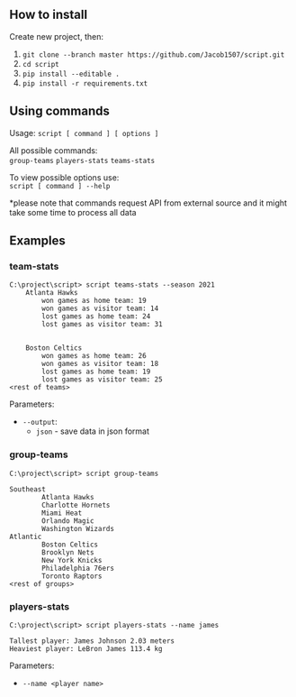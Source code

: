## How to install
Create new project, then:
1. `git clone --branch master https://github.com/Jacob1507/script.git`
2. `cd script`
3. `pip install --editable .`
4. `pip install -r requirements.txt`

## Using commands
Usage: `script [ command ] [ options ]`

All possible commands:\
 `group-teams` `players-stats` `teams-stats`
 
To view possible options use:\
 `script [ command ] --help`


*please note that commands request API from external source and it might take some time to process all data
## Examples
### team-stats
````
C:\project\script> script teams-stats --season 2021
    Atlanta Hawks
        won games as home team: 19
        won games as visitor team: 14
        lost games as home team: 24
        lost games as visitor team: 31


    Boston Celtics
        won games as home team: 26
        won games as visitor team: 18
        lost games as home team: 19
        lost games as visitor team: 25
<rest of teams>
````

Parameters:

* `--output`:
    * `json`  - save data in json format
### group-teams
```
C:\project\script> script group-teams

Southeast
        Atlanta Hawks
        Charlotte Hornets
        Miami Heat
        Orlando Magic
        Washington Wizards
Atlantic
        Boston Celtics
        Brooklyn Nets
        New York Knicks
        Philadelphia 76ers
        Toronto Raptors
<rest of groups>
```
### players-stats
```
C:\project\script> script players-stats --name james

Tallest player: James Johnson 2.03 meters
Heaviest player: LeBron James 113.4 kg
```

Parameters:

* `--name <player name>`
